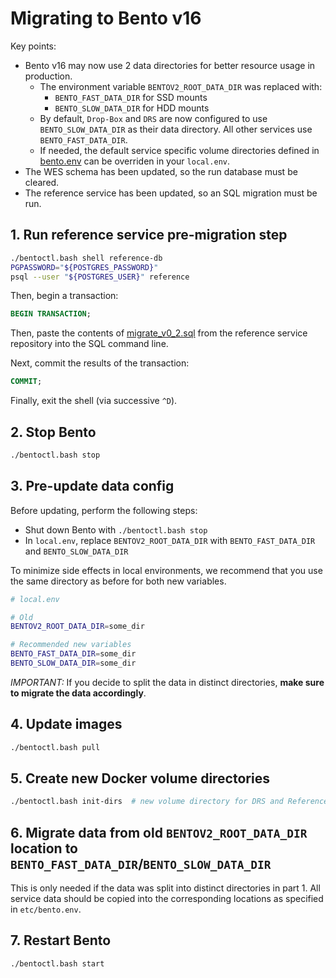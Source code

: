 # Migrating to Bento v16

Key points:

* Bento v16 may now use 2 data directories for better resource usage in production. 
   * The environment variable `BENTOV2_ROOT_DATA_DIR` was replaced with:
      * `BENTO_FAST_DATA_DIR` for SSD mounts
      * `BENTO_SLOW_DATA_DIR` for HDD mounts
   * By default, `Drop-Box` and `DRS` are now configured to use `BENTO_SLOW_DATA_DIR` as their data directory.
     All other services use `BENTO_FAST_DATA_DIR`. 
   * If needed, the default service specific volume directories defined in [bento.env](../etc/bento.env) can be overriden in your 
     `local.env`.
* The WES schema has been updated, so the run database must be cleared.
* The reference service has been updated, so an SQL migration must be run.


## 1. Run reference service pre-migration step

```bash
./bentoctl.bash shell reference-db
PGPASSWORD="${POSTGRES_PASSWORD}"
psql --user "${POSTGRES_USER}" reference
```

Then, begin a transaction:

```sql
BEGIN TRANSACTION;
```

Then, paste the contents of
[migrate_v0_2.sql](https://github.com/bento-platform/bento_reference_service/blob/main/bento_reference_service/sql/migrate_v0_2.sql)
from the reference service repository into the SQL command line.

Next, commit the results of the transaction:

```sql
COMMIT;
```

Finally, exit the shell (via successive `^D`).


## 2. Stop Bento

```bash
./bentoctl.bash stop
```


## 3. Pre-update data config

Before updating, perform the following steps:

* Shut down Bento with `./bentoctl.bash stop`
* In `local.env`, replace `BENTOV2_ROOT_DATA_DIR` with `BENTO_FAST_DATA_DIR` and `BENTO_SLOW_DATA_DIR`

To minimize side effects in local environments, we recommend that you use the same directory as before for both new 
variables.

```bash
# local.env

# Old
BENTOV2_ROOT_DATA_DIR=some_dir

# Recommended new variables
BENTO_FAST_DATA_DIR=some_dir
BENTO_SLOW_DATA_DIR=some_dir
```

*IMPORTANT:* If you decide to split the data in distinct directories, **make sure to migrate the data accordingly**.


## 4. Update images

```bash
./bentoctl.bash pull
```


## 5. Create new Docker volume directories

```bash
./bentoctl.bash init-dirs  # new volume directory for DRS and Reference temporary files
```


## 6. Migrate data from old `BENTOV2_ROOT_DATA_DIR` location to `BENTO_FAST_DATA_DIR`/`BENTO_SLOW_DATA_DIR`

This is only needed if the data was split into distinct directories in part 1. All service data should be copied into 
the corresponding locations as specified in `etc/bento.env`.


## 7. Restart Bento

```bash
./bentoctl.bash start
```
